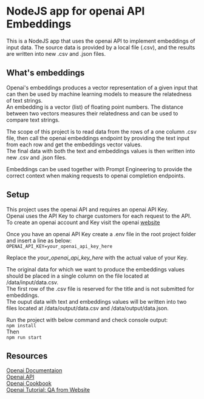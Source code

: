 # NodeJS app for openai API Embeddings
This is a NodeJS app that uses the openai API to implement embeddings of input data.
The source data is provided by a local file (.csv), and the results are written into new .csv and .json files.

## What's embeddings
Openai's embeddings produces a vector representation of a given input that can then be used by machine learning models to measure the relatedness of text strings.  
An embedding is a vector (list) of floating point numbers. The distance between two vectors measures their relatedness and can be used to compare text strings.  

The scope of this project is to read data from the rows of a one column .csv file, then call the openai embeddings endpoint by providing the text input from each row and get the embeddings vector values.  
The final data with both the text and embeddings values is then written into new .csv and .json files.  

Embeddings can be used together with Prompt Engineering to provide the correct context when making requests to openai completion endpoints.  
  

## Setup
This project uses the openai API and requires an openai API Key.  
Openai uses the API Key to charge customers for each request to the API.  
To create an openai account and Key visit the openai [website](https://platform.openai.com/overview)  

Once you have an openai API Key create a .env file in the root project folder and insert a line as below:  
```OPENAI_API_KEY=your_openai_api_key_here```  

Replace the *your_openai_api_key_here* with the actual value of your Key.  

The original data for which we want to produce the embeddings values should be placed in a single column on the file located at /data/input/data.csv.  
The first row of the .csv file is reserved for the title and is not submitted for embeddings.  
The ouput data with text and embeddings values will be written into two files located at /data/output/data.csv and /data/output/data.json.  

Run the project with below command and check console output:  
```npm install```  
Then  
```npm run start```

## Resources
[Openai Documentaion](https://platform.openai.com/docs/guides/embeddings/what-are-embeddings)  
[Openai API](https://platform.openai.com/docs/api-reference/embeddings)  
[Openai Cookbook](https://github.com/openai/openai-cookbook)  
[Openai Tutorial: QA from Website](https://platform.openai.com/docs/tutorials/web-qa-embeddings)  